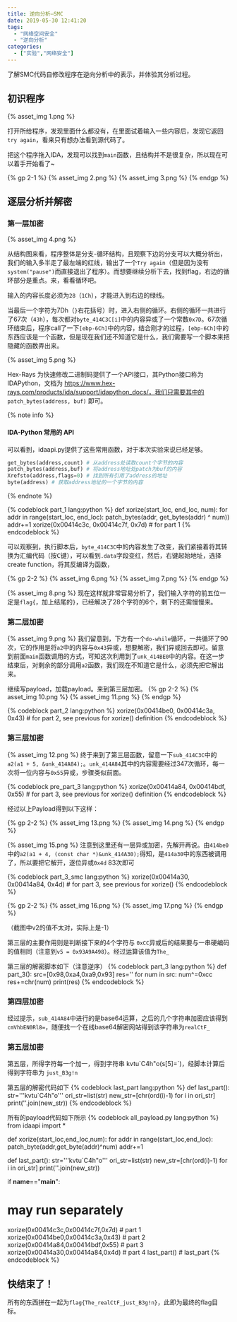 ```yaml
---
title: 逆向分析—SMC
date: 2019-05-30 12:41:20
tags:
  - "网络空间安全"
  - "逆向分析"
categories:
  - ["实验","网络安全"]
---
```


了解SMC代码自修改程序在逆向分析中的表示，并体验其分析过程。
<!-- more -->
## 初识程序
{% asset_img 1.png %}

打开所给程序，发现里面什么都没有，在里面试着输入一些内容后，发现它返回`try again`，看来只有想办法看到源代码了。

把这个程序拖入IDA，发现可以找到`main`函数，且结构并不是很复杂，所以现在可以着手开始看了~

{% gp 2-1 %}
{% asset_img 2.png %}
{% asset_img 3.png %}
{% endgp %}

## 逐层分析并解密
### 第一层加密
{% asset_img 4.png %}

从结构图来看，程序整体是分支-循环结构，且观察下边的分支可以大概分析出，我们的输入多半走了最左端的红线，输出了一个`Try again`（但是因为没有`system("pause")`而直接退出了程序）。而想要继续分析下去，找到flag，右边的循环部分是重点。来，看看循环吧。

输入的内容长度必须为`28`（`1Ch`），才能进入到右边的绿线。

当最后一个字符为7Dh（`}`右花括号）时，进入右侧的循环。右侧的循环一共进行了67次（`43h`），每次都对`byte_414C3C[i]`中的内容异或了一个常数`0x7D`。67次循环结束后，程序call了一下`[ebp-6Ch]`中的内容，结合刚才的过程，`[ebp-6Ch]`中的东西应该是一个函数，但是现在我们还不知道它是什么，我们需要写一个脚本来把隐藏的函数弄出来。

{% asset_img 5.png %}

Hex-Rays 为快速修改二进制码提供了一个API接口，其Python接口称为IDAPython，文档为 https://www.hex-rays.com/products/ida/support/idapython_docs/，我们只需要其中的 `patch_bytes(address, buf)` 即可。

{% note info %}
#### IDA-Python 常用的 API
可以看到，idaapi.py提供了这些常用函数，对于本次实验来说已经足够。
```python
get_bytes(address,count) # 从address处读取count个字节的内容
patch_bytes(address,buf) # 将address地址处patch为buf的内容
Xrefsto(address,flags=0) # 找到所有引用了address的地址
byte(address) # 获取address地址的一个字节的内容
```
{% endnote %}

{% codeblock part_1 lang:python %}
def xorize(start_loc, end_loc, num):
  for addr in range(start_loc, end_loc):
    patch_bytes(addr, get_bytes(addr) ^ num))
    addr+=1
xorize(0x00414c3c, 0x00414c7f, 0x7d) # for part 1
{% endcodeblock %}

可以观察到，执行脚本后，`byte_414C3C`中的内容发生了改变，我们紧接着将其转换为汇编代码（按<kbd>C</kbd>键），可以看到`.data`字段变红，然后，右键起始地址，选择create function，将其反编译为函数，

{% gp 2-2 %}
{% asset_img 6.png %}
{% asset_img 7.png %}
{% endgp %}

{% asset_img 8.png %}
现在这样就非常容易分析了，我们输入字符的前五位一定是`flag{`，加上结尾的`}`，已经解决了28个字符的6个，剩下的还需慢慢来。

### 第二层加密
{% asset_img 9.png %}
我们留意到，下方有一个`do-while`循环，一共循环了90次，它的作用是将`a2`中的内容与`0x43`异或，想要解密，我们异或回去即可。留意到前面`main`函数调用的方式，可知这次利用到了`unk_414BE0`中的内容。在这一步结束后，对剩余的部分调用`a2`函数，我们现在不知道它是什么，必须先把它解出来。

继续写payload，加载payload。来到第三层加密。
{% gp 2-2 %}
{% asset_img 10.png %}
{% asset_img 11.png %}
{% endgp %}

{% codeblock part_2 lang:python %}
xorize(0x00414be0, 0x00414c3a, 0x43) # for part 2, see previous for xorize() definition
{% endcodeblock %}
### 第三层加密
{% asset_img 12.png %}
终于来到了第三层函数，留意一下`sub_414C3C`中的`a2(a1 + 5, &unk_414A84);`。`unk_414A84`其中的内容需要经过347次循环，每一次将一位内容与`0x55`异或，步骤类似前面。

{% codeblock pre_part_3 lang:python %}
xorize(0x00414a84, 0x00414bdf, 0x55) # for part 3, see previous for xorize() definition
{% endcodeblock %}

经过以上Payload得到以下这样：

{% gp 2-2 %}
{% asset_img 13.png %}
{% asset_img 14.png %}
{% endgp %}

{% asset_img 15.png %}
注意到这里还有一层异或加密，先解开再说。由`414be0`中的`a2(a1 + 4, (const char *)&unk_414A30);`得知，是`414a30`中的东西被调用了，所以要把它解开，逐位异或`0x4d` 83次即可

{% codeblock part_3_smc lang:python %}
xorize(0x00414a30, 0x00414a84, 0x4d) # for part 3, see previous for xorize()
{% endcodeblock %}

{% gp 2-2 %}
{% asset_img 16.png %}
{% asset_img 17.png %}
{% endgp %}

（截图中v2的值不太对，实际上是-1）

第三层的主要作用则是判断接下来的4个字符与 `0xCC`异或后的结果要与一串硬编码的值相同（注意到`v5 = 0x93A9A498`）。经过运算该值为`The_`

第三层的解密脚本如下（注意逆序）
{% codeblock part_3 lang:python %}
def part_3():
  src=[0x98,0xa4,0xa9,0x93]
  res=''
  for num in src:
    num^=0xcc
    res+=chr(num)
  print(res)
{% endcodeblock %}

### 第四层加密
经过提示，`sub_414A84`中进行的是base64运算，之后的几个字符串加密应该得到`cmVhbEN0Rl8=`，随便找一个在线base64解密网站得到该字符串为`realCtF_`

### 第五层加密
第五层，所得字符每一个加一，得到字符串 kvtu\`C4h"o(s[5]=\`)，经脚本计算后得到字符串为 `just_B3g!n`

第五层的解密代码如下
{% codeblock last_part lang:python %}
def last_part():
  str='''kvtu`C4h"o'''
  ori_str=list(str)
  new_str=[chr(ord(i)-1) for i in ori_str]
  print(''.join(new_str))
{% endcodeblock %}

所有的payload代码如下所示
{% codeblock all_payload.py lang:python %}
from idaapi import *

def xorize(start_loc,end_loc,num):
  for addr in range(start_loc,end_loc):
    patch_byte(addr,get_byte(addr)^num)
    addr+=1

def last_part():
  str='''kvtu`C4h"o'''
  ori_str=list(str)
  new_str=[chr(ord(i)-1) for i in ori_str]
  print(''.join(new_str))

if __name__=="__main__":
  # may run separately
  xorize(0x00414c3c,0x00414c7f,0x7d) # part 1
  xorize(0x00414be0,0x00414c3a,0x43) # part 2
  xorize(0x00414a84,0x00414bdf,0x55) # part 3
  xorize(0x00414a30,0x00414a84,0x4d) # part 4
  last_part() # last_part
{% endcodeblock %}

## 快结束了！
所有的东西拼在一起为`flag{The_realCtF_just_B3g!n}`，此即为最终的flag目标。